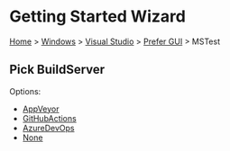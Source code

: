 # Getting Started Wizard

[Home](/docs/wiz/readme.md) > [Windows](Windows.md) > [Visual Studio](Windows_VisualStudio.md) > [Prefer GUI](Windows_VisualStudio_Gui.md) > MSTest

## Pick BuildServer

Options:
 * [AppVeyor](Windows_VisualStudio_Gui_MSTest_AppVeyor.md)
 * [GitHubActions](Windows_VisualStudio_Gui_MSTest_GitHubActions.md)
 * [AzureDevOps](Windows_VisualStudio_Gui_MSTest_AzureDevOps.md)
 * [None](Windows_VisualStudio_Gui_MSTest_None.md)

